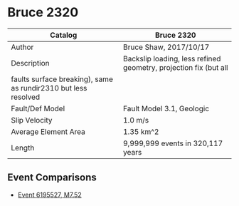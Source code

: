 # Bruce 2320
| Catalog | Bruce 2320 |
|-----|-----|
| Author | Bruce Shaw, 2017/10/17 |
| Description | Backslip loading, less refined geometry, projection fix (but all
faults surface breaking), same as rundir2310 but less resolved |
| Fault/Def Model | Fault Model 3.1, Geologic |
| Slip Velocity | 1.0 m/s |
| Average Element Area | 1.35 km^2 |
| Length | 9,999,999 events in 320,117 years |

## Event Comparisons
* [Event 6195527, M7.52](event_6195527/)
